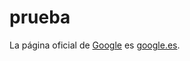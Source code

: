 # prueba

La página oficial de [Google](https://www.google.es/) es [google.es](https://www.google.es/).
